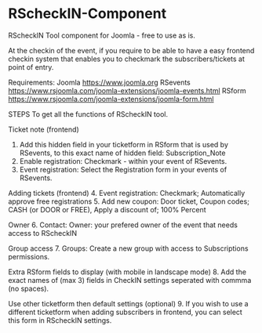 # RScheckIN-Component
RScheckIN Tool component for Joomla - free to use as is.

At the checkin of the event, if you require to be able to have a easy frontend checkin system that enables you to checkmark the subscribers/tickets at point of entry.


Requirements:
Joomla https://www.joomla.org
RSevents https://www.rsjoomla.com/joomla-extensions/joomla-events.html
RSform https://www.rsjoomla.com/joomla-extensions/joomla-form.html


STEPS
To get all the functions of RScheckIN tool.


Ticket note (frontend)
1. Add this hidden field in your ticketform in RSform that is used by RSevents, to this exact name of hidden field: Subscription_Note
2. Enable registration: Checkmark - within your event of RSevents.
3. Event registration: Select the Registration form in your events of RSevents.


Adding tickets (frontend)
4. Event registration: Checkmark; Automatically approve free registrations
5. Add new coupon: Door ticket, Coupon codes; CASH (or DOOR or FREE), Apply a discount of; 100% Percent


Owner
6. Contact: Owner: your prefered owner of the event that needs access to RScheckIN


Group access
7. Groups: Create a new group with access to Subscriptions permissions.


Extra RSform fields to display (with mobile in landscape mode)
8. Add the exact names of (max 3) fields in CheckIN settings seperated with commma (no spaces).


Use other ticketform then default settings (optional)
9. If you wish to use a different ticketform when adding subscribers in frontend, you can select this form in RScheckIN settings.
